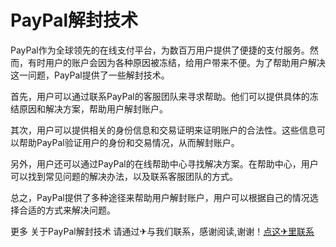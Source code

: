 # PayPal解封技术

PayPal作为全球领先的在线支付平台，为数百万用户提供了便捷的支付服务。然而，有时用户的账户会因为各种原因被冻结，给用户带来不便。为了帮助用户解决这一问题，PayPal提供了一些解封技术。

首先，用户可以通过联系PayPal的客服团队来寻求帮助。他们可以提供具体的冻结原因和解决方案，帮助用户解封账户。

其次，用户可以提供相关的身份信息和交易证明来证明账户的合法性。这些信息可以帮助PayPal验证用户的身份和交易情况，从而解封账户。

另外，用户还可以通过PayPal的在线帮助中心寻找解决方案。在帮助中心，用户可以找到常见问题的解决办法，以及联系客服团队的方式。

总之，PayPal提供了多种途径来帮助用户解封账户，用户可以根据自己的情况选择合适的方式来解决问题。

更多 关于PayPal解封技术 请通过✈与我们联系，感谢阅读,谢谢！[点这✈里联系](https://ads.k02.cc)